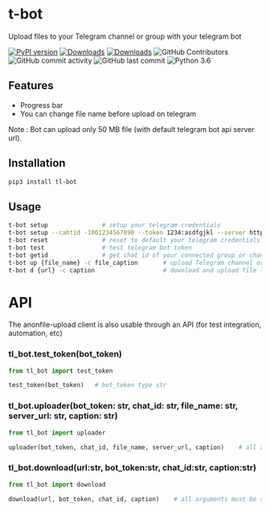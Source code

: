 # t-bot

Upload files to your Telegram channel or group with your telegram bot

 [![PyPI version](https://badge.fury.io/py/tl-bot.svg)](https://pypi.org/project/tl-bot/)
 [![Downloads](https://pepy.tech/badge/tl-bot/month)](https://pepy.tech/project/tl-bot)
 [![Downloads](https://static.pepy.tech/personalized-badge/tl-bot?period=total&units=international_system&left_color=green&right_color=blue&left_text=Total%20Downloads)](https://pepy.tech/project/tl-bot)
 ![GitHub Contributors](https://img.shields.io/github/contributors/jakbin/t-bot)
 ![GitHub commit activity](https://img.shields.io/github/commit-activity/m/jakbin/t-bot)
 ![GitHub last commit](https://img.shields.io/github/last-commit/jakbin/t-bot)
 ![Python 3.6](https://img.shields.io/badge/python-3.6-yellow.svg)


## Features
- Progress bar
- You can change file name before upload on telegram

Note : Bot can upload only 50 MB file (with default telegram bot api server url).


## Installation

```sh
pip3 install tl-bot
```

## Usage 
```sh
t-bot setup               # setup your telegram credentials
t-bot setup --cahtid -1001234567890 --token 1234:asdfgjkl --server http://127.0.0.1:8081      # setup your telegram credentials
t-bot reset               # reset to default your telegram credentials
t-bot test                # test telegram bot token
t-bot getid               # get chat id of your connected group or channel
t-bot up {file_name} -c file_caption       # upload Telegram channel or group
t-bot d {url} -c caption                   # download and upload file to your Telegram channel or group
```

# API

The anonfile-upload client is also usable through an API (for test integration, automation, etc)

### tl_bot.test_token(bot_token)

```py
from tl_bot import test_token

test_token(bot_token)   # bot_token type str
```

### tl_bot.uploader(bot_token: str, chat_id: str, file_name: str, server_url: str, caption: str)

```py
from tl_bot import uploader

uploader(bot_token, chat_id, file_name, server_url, caption)    # all arguments must be str
```

### tl_bot.download(url:str, bot_token:str, chat_id:str, caption:str)

```py
from tl_bot import download

download(url, bot_token, chat_id, caption)    # all arguments must be str
```